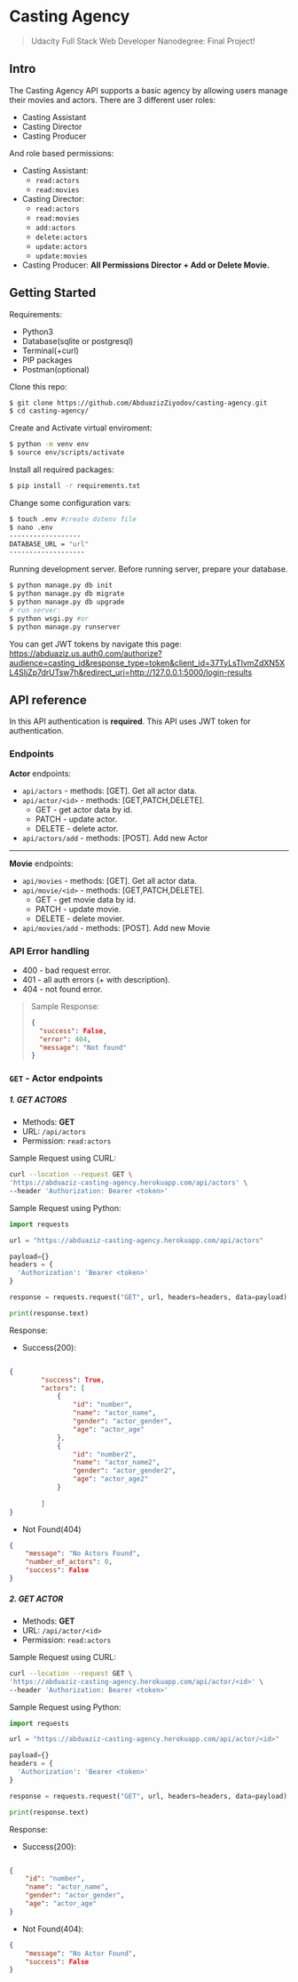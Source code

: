 # Casting Agency

>Udacity Full Stack Web Developer Nanodegree: Final Project!
## Intro

The Casting Agency API supports a basic agency by allowing users manage their movies and actors. 
There are 3 different user roles:
 - Casting Assistant
 - Casting Director
 - Casting Producer

And role based permissions:
- Casting Assistant:
    - `read:actors`
    - `read:movies`
- Casting Director:
    - `read:actors`
    - `read:movies`
    - `add:actors`
    - `delete:actors`
    - `update:actors`
    - `update:movies`
- Casting Producer:
    **All Permissions Director + Add or Delete Movie.**

## Getting Started

Requirements:
- Python3
- Database(sqlite or postgresql)
- Terminal(+curl)
- PIP packages
- Postman(optional)

Clone this repo:

```bash
$ git clone https://github.com/AbduazizZiyodov/casting-agency.git
$ cd casting-agency/
```
Create and Activate virtual enviroment:

```bash
$ python -m venv env
$ source env/scripts/activate
```

Install all required packages:

```bash
$ pip install -r requirements.txt
```
Change some configuration vars:

```bash
$ touch .env #create dotenv file
$ nano .env
------------------
DATABASE_URL = "url"
-------------------
```

Running development server. Before running server, prepare your database.

```bash
$ python manage.py db init
$ python manage.py db migrate
$ python manage.py db upgrade
# run server:
$ python wsgi.py #or
$ python manage.py runserver 
```

You can get JWT tokens by navigate this page: 
https://abduaziz.us.auth0.com/authorize?audience=casting_id&response_type=token&client_id=37TyLsTlvmZdXN5XL4SIjZp7drUTsw7h&redirect_uri=http://127.0.0.1:5000/login-results


## API reference

In this API authentication is **required**. This API uses JWT token for authentication.

### Endpoints

**Actor** endpoints:
*   `api/actors` - methods: [GET]. Get all actor data.
*   `api/actor/<id>` - methods: [GET,PATCH,DELETE].
    *   GET - get actor data by id.
    *   PATCH - update actor.
    *   DELETE - delete actor.
*   `api/actors/add` - methods: [POST]. Add new Actor

<hr>

**Movie** endpoints:
*   `api/movies` - methods: [GET]. Get all actor data.
*   `api/movie/<id>` - methods: [GET,PATCH,DELETE].
    *   GET - get movie data by id.
    *   PATCH - update movie.
    *   DELETE - delete movier.
*   `api/movies/add` - methods: [POST]. Add new Movie

### API Error handling

*   400 - bad request error.
*   401 - all auth errors (+ with description).
*   404 - not found error.

>Sample Response:
>```json
>{
>   "success": False,
>   "error": 404,
>   "message": "Not found"
>}
>```

### `GET` - Actor endpoints

##### 1. GET ACTORS

* Methods: **GET**
* URL: `/api/actors`
* Permission: `read:actors`

Sample Request using CURL:

```bash
curl --location --request GET \
'https://abduaziz-casting-agency.herokuapp.com/api/actors' \
--header 'Authorization: Bearer <token>'
```

Sample Request using Python:

```python
import requests

url = "https://abduaziz-casting-agency.herokuapp.com/api/actors"

payload={}
headers = {
  'Authorization': 'Bearer <token>'
}

response = requests.request("GET", url, headers=headers, data=payload)

print(response.text)
```

Response:

*   Success(200):

```json

{
        "success": True,
        "actors": [
            {
                "id": "number",
                "name": "actor_name",
                "gender": "actor_gender",
                "age": "actor_age"  
            },
            {
                "id": "number2",
                "name": "actor_name2",
                "gender": "actor_gender2",
                "age": "actor_age2"  
            }
            
        ]
}

```
*   Not Found(404)

```json
{
    "message": "No Actors Found",
    "number_of_actors": 0,
    "success": False
}
```

##### 2. GET ACTOR

* Methods: **GET**
* URL: `/api/actor/<id>`
* Permission: `read:actors`

Sample Request using CURL:

```bash
curl --location --request GET \
'https://abduaziz-casting-agency.herokuapp.com/api/actor/<id>' \
--header 'Authorization: Bearer <token>'
```

Sample Request using Python:

```python
import requests

url = "https://abduaziz-casting-agency.herokuapp.com/api/actor/<id>"

payload={}
headers = {
  'Authorization': 'Bearer <token>'
}

response = requests.request("GET", url, headers=headers, data=payload)

print(response.text)
```

Response:

*   Success(200):

```json

{
    "id": "number",
    "name": "actor_name",
    "gender": "actor_gender",
    "age": "actor_age"  
}

```
*   Not Found(404):

```json
{
    "message": "No Actor Found",
    "success": False
}
```
